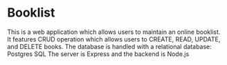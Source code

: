 # Booklist

This is a web application which allows users to maintain an online booklist.
It features CRUD operation which allows users to CREATE, READ, UPDATE, and DELETE books. 
The database is handled with a relational database: Postgres SQL
The server is Express and the backend is Node.js 
